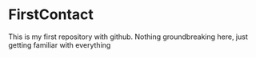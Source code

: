 FirstContact
============

This is my first repository with github.  Nothing groundbreaking here, just getting familiar with everything
